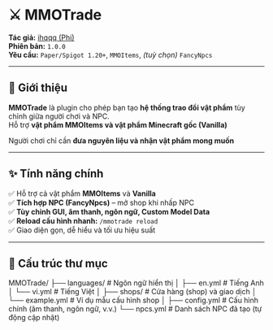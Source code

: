 # ⚔️ MMOTrade

**Tác giả:** [ihqqq (Phi)](https://facebook.com/ihqqq)  
**Phiên bản:** `1.0.0`  
**Yêu cầu:** `Paper/Spigot 1.20+`, `MMOItems`, *(tuỳ chọn)* `FancyNpcs`

---

## 🧩 Giới thiệu

**MMOTrade** là plugin cho phép bạn tạo **hệ thống trao đổi vật phẩm** tùy chỉnh giữa người chơi và NPC.  
Hỗ trợ **vật phẩm MMOItems và vật phẩm Minecraft gốc (Vanilla)**

Người chơi chỉ cần **đưa nguyên liệu và nhận vật phẩm mong muốn**

---

## ✨ Tính năng chính

✅ Hỗ trợ cả vật phẩm **MMOItems** và **Vanilla**   
✅ **Tích hợp NPC (FancyNpcs)** – mở shop khi nhấp NPC  
✅ **Tùy chỉnh GUI, âm thanh, ngôn ngữ, Custom Model Data**  
✅ **Reload cấu hình nhanh:** `/mmotrade reload`  
✅ Giao diện gọn, dễ hiểu và tối ưu hiệu suất  

---

## 📁 Cấu trúc thư mục

MMOTrade/
├── languages/              # Ngôn ngữ hiển thị
│   ├── en.yml              # Tiếng Anh
│   └── vi.yml              # Tiếng Việt
│
├── shops/                  # Cửa hàng (shop) và giao dịch
│   └── example.yml         # Ví dụ mẫu cấu hình shop
│
├── config.yml              # Cấu hình chính (âm thanh, ngôn ngữ, v.v.)
└── npcs.yml                # Danh sách NPC đã tạo (tự động cập nhật)



